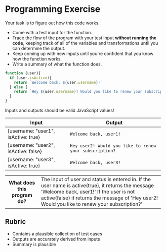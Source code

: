 # Programming Exercise

Your task is to figure out how this code works.

* Come with a test input for the function.
* Trace the flow of the program with your test input **without running the code**, keeping track of all of the variables and transformations until you can determine the output.
* Keep coming up with new inputs until you're confident that you know how the function works.
* Write a summary of what the function does.

```js
function (user){
  if (user.isActive){
    return `Welcome back, ${user.username}!`
  } else {
    return `Hey ${user.username}! Would you like to renew your subscription?`
  }
}


```

Inputs and outputs should be valid JavaScript values!

| Input   | Output  |
| -----   | ------  |
| {username: "user1", isActive: true}  |  `Welcome back, user1!`  | 
| {username: "user2", isActive: false} | `Hey user2! Would you like to renew your subscription?` | 
| {username: "user3", isActive: true}  |  `Welcome back, user3!`  | 

<table>
  <tr>
    <th>What does this program do?</th>
    <td>The input of user and status is entered in. If the user name is active(true), it returns the message 'Welcome back, user1!' If the user is not active(false) it returns the message of 'Hey user2! Would you like to renew your subscription?'</td>
  </tr>
</table>

## Rubric

* Contains a plausible collection of test cases
* Outputs are accurately derived from inputs
* Summary is plausible
